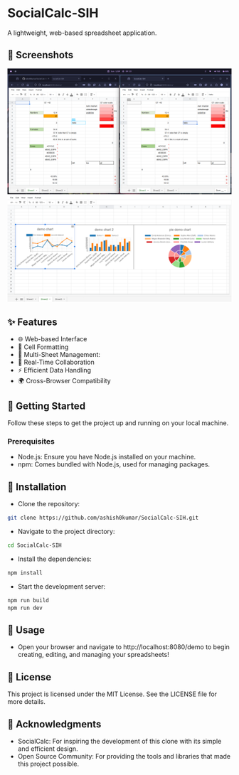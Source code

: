 # SocialCalc-SIH

A lightweight, web-based spreadsheet application.

## 📸 Screenshots

<img src="screenshots/1.png" /> 
<img src="screenshots/2.png" />

## ✨ Features

- 🌐 Web-based Interface
- 🎨 Cell Formatting
- 📑 Multi-Sheet Management:
- 🤝 Real-Time Collaboration
- ⚡  Efficient Data Handling
- 🌍 Cross-Browser Compatibility


## 🚀 Getting Started

Follow these steps to get the project up and running on your local machine.

### Prerequisites

- Node.js: Ensure you have Node.js installed on your machine.
- npm: Comes bundled with Node.js, used for managing packages.

## 📩 Installation

- Clone the repository:

```bash
git clone https://github.com/ashish0kumar/SocialCalc-SIH.git
```

- Navigate to the project directory:

```bash
cd SocialCalc-SIH
```

- Install the dependencies:

```bash
npm install
```

- Start the development server:

```bash
npm run build
npm run dev
```

## 📝 Usage
- Open your browser and navigate to http://localhost:8080/demo to begin creating, editing, and managing your spreadsheets!

## 📜 License

This project is licensed under the MIT License. See the LICENSE file for more details.

## 🙏 Acknowledgments

- SocialCalc: For inspiring the development of this clone with its simple and efficient design.
- Open Source Community: For providing the tools and libraries that made this project possible.